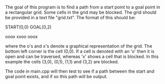The goal of this program is to find a path from a start point to a goal point in a rectangular grid.
Some cells in the grid may be blocked. The grid should be provided in a text file "grid.txt".
The format of this should be:

START(0,0)
GOAL(0,2)

ooox
xxoo
ooox


where the o's and x's denote a graphical representation of the grid. The bottom left corner is the cell (0,0).
If a cell is denoted with an 'o' then it is open and can be traversed, whereas 'x' shows a cell that is blocked.
In this example the cells (3,0), (0,1), (1,1) and (3,2) are blocked.

The code in main.cpp will then test to see if a path between the start and goal point exists, and if so this path will be output.